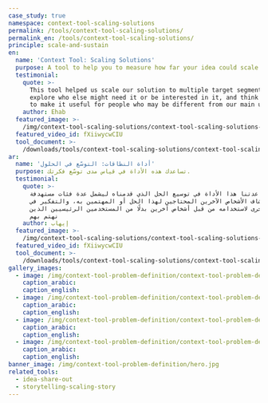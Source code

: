 ```yaml
---
case_study: true
namespace: context-tool-scaling-solutions
permalink: /tools/context-tool-scaling-solutions/
permalink_en: /tools/context-tool-scaling-solutions/
principle: scale-and-sustain
en:
  name: 'Context Tool: Scaling Solutions'
  purpose: A tool to help you to measure how far your idea could scale.
  testimonial:
    quote: >-
      This tool helped us scale our solution to multiple target segments,
      explore who else might need it or be interested in it, and think of ways
      to make it useful for people who may be different from our main users.
    author: Ehab
  featured_image: >-
    /img/context-tool-scaling-solutions/context-tool-scaling-solutions-example-en.jpg
  featured_video_id: fXiiwycwCIU
  tool_document: >-
    /downloads/tools/context-tool-scaling-solutions/context-tool-scaling-solutions-en.pdf
ar:
  name: 'أداة النطاقات: التوسّع في الحلول'
  purpose: تساعدك هذه الأداة في قياس مدى توسّع فكرتك.
  testimonial:
    quote: >-
      ساعدتنا هذا الأداة في توسيع الحل الذي قدمناه ليشمل عدة فئات مستهدفة،
      واستكشاف الأشخاص الآخرين المحتاجين لهذا الحل أو المهتمين به، والتفكير في
      طرق أخرى لاستخدامه من قبل أشخاص آخرين بدلًا من المستخدمين الرئيسيين الذين
      نهتم بهم
    author: إيهاب
  featured_image: >-
    /img/context-tool-scaling-solutions/context-tool-scaling-solutions-example-ar.jpg
  featured_video_id: fXiiwycwCIU
  tool_document: >-
    /downloads/tools/context-tool-scaling-solutions/context-tool-scaling-solutions-ar.pdf
gallery_images:
  - image: /img/context-tool-problem-definition/context-tool-problem-definition1.jpg
    caption_arabic:
    caption_english:
  - image: /img/context-tool-problem-definition/context-tool-problem-definition4.jpg
    caption_arabic:
    caption_english:
  - image: /img/context-tool-problem-definition/context-tool-problem-definition5.jpg
    caption_arabic:
    caption_english:
  - image: /img/context-tool-problem-definition/context-tool-problem-definition6.jpg
    caption_arabic:
    caption_english:
banner_image: /img/context-tool-problem-definition/hero.jpg
related_tools:
  - idea-share-out
  - storytelling-scaling-story
---
```


